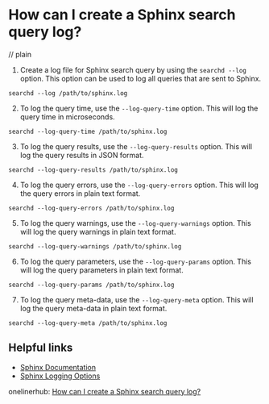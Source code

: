 # How can I create a Sphinx search query log?
// plain

1. Create a log file for Sphinx search query by using the `searchd --log` option. This option can be used to log all queries that are sent to Sphinx.

```
searchd --log /path/to/sphinx.log
```

2. To log the query time, use the `--log-query-time` option. This will log the query time in microseconds.

```
searchd --log-query-time /path/to/sphinx.log
```

3. To log the query results, use the `--log-query-results` option. This will log the query results in JSON format.

```
searchd --log-query-results /path/to/sphinx.log
```

4. To log the query errors, use the `--log-query-errors` option. This will log the query errors in plain text format.

```
searchd --log-query-errors /path/to/sphinx.log
```

5. To log the query warnings, use the `--log-query-warnings` option. This will log the query warnings in plain text format.

```
searchd --log-query-warnings /path/to/sphinx.log
```

6. To log the query parameters, use the `--log-query-params` option. This will log the query parameters in plain text format.

```
searchd --log-query-params /path/to/sphinx.log
```

7. To log the query meta-data, use the `--log-query-meta` option. This will log the query meta-data in plain text format.

```
searchd --log-query-meta /path/to/sphinx.log
```

## Helpful links

- [Sphinx Documentation](http://sphinxsearch.com/docs/current.html)
- [Sphinx Logging Options](http://sphinxsearch.com/docs/current.html#conf-log)

onelinerhub: [How can I create a Sphinx search query log?](https://onelinerhub.com/sphinxsearch/how-can-i-create-a-sphinx-search-query-log)